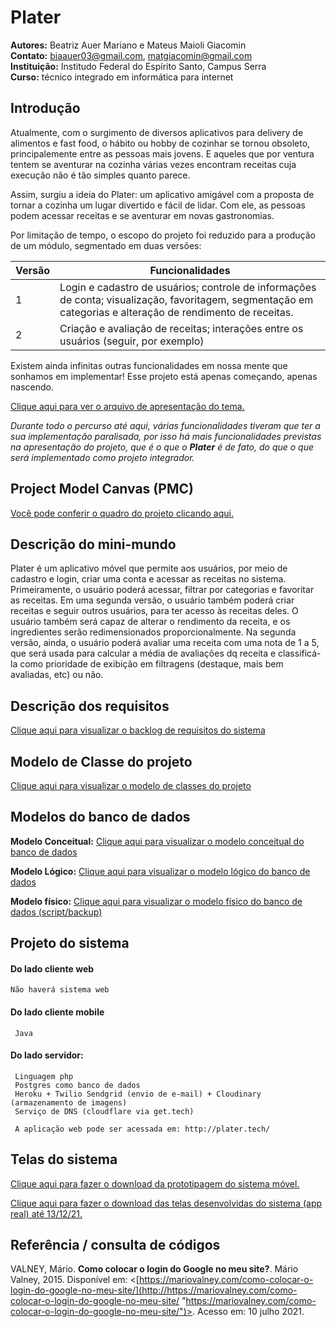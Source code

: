 # Plater

**Autores:** Beatriz Auer Mariano e Mateus Maioli Giacomin </br>
**Contato:** biaauer03@gmail.com, matgiacomin@gmail.com </br>
**Instituição:** Institudo Federal do Espírito Santo, Campus Serra </br>
**Curso:** técnico integrado em informática para internet

## Introdução
Atualmente, com o surgimento de diversos aplicativos para delivery de alimentos e fast food, o hábito ou hobby de cozinhar se tornou obsoleto, principalemente entre as pessoas mais jovens. E aqueles que por ventura tentem se aventurar na cozinha várias vezes encontram receitas cuja execução não é tão simples quanto parece.

Assim, surgiu a ideia do Plater: um aplicativo amigável com a proposta de tornar a cozinha um lugar divertido e fácil de lidar. Com ele, as pessoas podem acessar receitas e se aventurar em novas gastronomias.

Por limitação de tempo, o escopo do projeto foi reduzido para a produção de um módulo, segmentado em duas versões:

| Versão | Funcionalidades |
| ------------ | ------------ |
|1| Login e cadastro de usuários; controle de informações de conta; visualização, favoritagem, segmentação em categorias e alteração de rendimento de receitas. |
|2| Criação e avaliação de receitas; interações entre os usuários (seguir, por exemplo)  |

Existem ainda infinitas outras funcionalidades em nossa mente que sonhamos em implementar! Esse projeto está apenas começando, apenas nascendo.

[Clique aqui para ver o arquivo de apresentação do tema.](https://github.com/auerbeatriz/plater-web/blob/761f14a4abced02bab9ba4e162661bf168d248aa/doc/definicaotema.pdf)

*Durante todo o percurso até aqui, várias funcionalidades tiveram que ter a sua implementação paralisada, por isso há mais funcionalidades previstas na apresentação do projeto, que é o que o **Plater** é de fato, do que o que será implementado como projeto integrador.*

## Project Model Canvas (PMC)
[Você pode conferir o quadro do projeto clicando aqui.](https://github.com/auerbeatriz/plater-web/blob/275060c76a3767e43d5ad9466ee396289990ea5e/doc/pmc.pdf)

## Descrição do mini-mundo
Plater é um aplicativo móvel que permite aos usuários, por meio de cadastro e login, criar uma conta e acessar as receitas no sistema. Primeiramente, o usuário poderá acessar, filtrar por categorias e favoritar as receitas. Em uma segunda versão, o usuário também poderá criar receitas e seguir outros usuários, para ter acesso às receitas deles. O usuário também será capaz de alterar o rendimento da receita, e os ingredientes serão redimensionados proporcionalmente. Na segunda versão, ainda, o usuário poderá avaliar uma receita com uma nota de 1 a 5, que será usada para calcular a média de avaliações dq receita e classificá-la como prioridade de exibição em filtragens (destaque, mais bem avaliadas, etc) ou não.

## Descrição dos requisitos
[Clique aqui para visualizar o backlog de requisitos do sistema](https://github.com/auerbeatriz/plater-web/blob/56859521e45377d247dafc5df731bd5a2d81f6d4/doc/Backlog%20de%20Requisitos%20Plater%20-%20M%C3%B3dulo%201.pdf)

## Modelo de Classe do projeto
[Clique aqui para visualizar o modelo de classes do projeto](https://github.com/auerbeatriz/plater-web/blob/83015619118087d7877eab2715db5fd754d6b13a/doc/Diagrama%20de%20Classe%20Plater.png)

## Modelos do banco de dados

**Modelo Conceitual:**
[Clique aqui para visualizar o modelo conceitual do banco de dados](https://github.com/auerbeatriz/plater-web/raw/83015619118087d7877eab2715db5fd754d6b13a/doc/Diagrama%20de%20Classe%20Plater.png)

**Modelo Lógico:**
[Clique aqui para visualizar o modelo lógico do banco de dados](https://github.com/auerbeatriz/plater-web/raw/main/doc/Modelo_Logico.png)

**Modelo físico:**
[Clique aqui para visualizar o modelo físico do banco de dados (script/backup)](https://github.com/auerbeatriz/plater-web/blob/c1677fa4d379e0f8bfb2b78814d12ad01daec2b0/doc/script_plater_bd.sql.pdf)

## Projeto do sistema
#### Do lado cliente web
    Não haverá sistema web

#### Do lado cliente mobile
     Java

#### Do lado servidor:
     Linguagem php
     Postgres como banco de dados 
     Heroku + Twilio Sendgrid (envio de e-mail) + Cloudinary (armazenamento de imagens)
     Serviço de DNS (cloudflare via get.tech)
     
     A aplicação web pode ser acessada em: http://plater.tech/

## Telas do sistema

[Clique aqui para fazer o download da prototipagem do sistema móvel.](https://github.com/auerbeatriz/plater-web/raw/main/doc/Prototipagem%20m%C3%B3vel%20Plater%20-%20imagens.zip)

[Clique aqui para fazer o download das telas desenvolvidas do sistema (app real) até 13/12/21.](https://github.com/auerbeatriz/plater-web/raw/main/doc/telas_plater.zip)

## Referência / consulta de códigos

VALNEY, Mário. **Como colocar o login do Google no meu site?**. Mário Valney, 2015. Disponível em: <[https://mariovalney.com/como-colocar-o-login-do-google-no-meu-site/](http://https://mariovalney.com/como-colocar-o-login-do-google-no-meu-site/ "https://mariovalney.com/como-colocar-o-login-do-google-no-meu-site/")>. Acesso em: 10 julho 2021.
